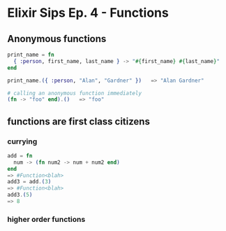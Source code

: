 # Elixir Sips Ep. 4 - Functions

## Anonymous functions

```elixir
print_name = fn
  { :person, first_name, last_name } -> "#{first_name} #{last_name}"
end

print_name.({ :person, "Alan", "Gardner" })   => "Alan Gardner"
```

```elixir
# calling an anonymous function immediately
(fn -> "foo" end).()   => "foo"
```

## functions are first class citizens

### currying

```elixir
add = fn
  num -> (fn num2 -> num + num2 end)
end
=> #Function<blah>
add3 = add.(3)
=> #Function<blah>
add3.(5)
=> 8
```

### higher order functions

```elixir

```
